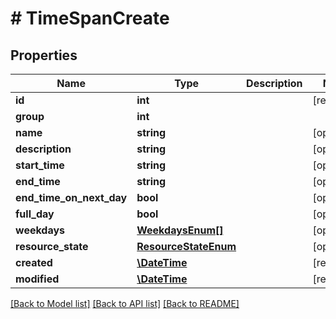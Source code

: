 # # TimeSpanCreate

## Properties

Name | Type | Description | Notes
------------ | ------------- | ------------- | -------------
**id** | **int** |  | [readonly]
**group** | **int** |  |
**name** | **string** |  | [optional]
**description** | **string** |  | [optional]
**start_time** | **string** |  | [optional]
**end_time** | **string** |  | [optional]
**end_time_on_next_day** | **bool** |  | [optional]
**full_day** | **bool** |  | [optional]
**weekdays** | [**WeekdaysEnum[]**](WeekdaysEnum.md) |  | [optional]
**resource_state** | [**ResourceStateEnum**](ResourceStateEnum.md) |  | [optional]
**created** | [**\DateTime**](\DateTime.md) |  | [readonly]
**modified** | [**\DateTime**](\DateTime.md) |  | [readonly]

[[Back to Model list]](../../README.md#models) [[Back to API list]](../../README.md#endpoints) [[Back to README]](../../README.md)
